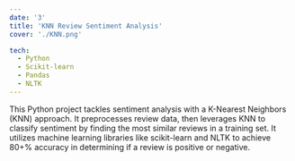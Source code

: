 ```yaml
---
date: '3'
title: 'KNN Review Sentiment Analysis'
cover: './KNN.png'

tech:
  - Python
  - Scikit-learn
  - Pandas
  - NLTK
---
```


This Python project tackles sentiment analysis with a K-Nearest Neighbors (KNN) approach. It preprocesses review data, then leverages KNN to classify sentiment by finding the most similar reviews in a training set. It utilizes machine learning libraries like scikit-learn and NLTK to achieve 80+% accuracy in determining if a review is positive or negative.
